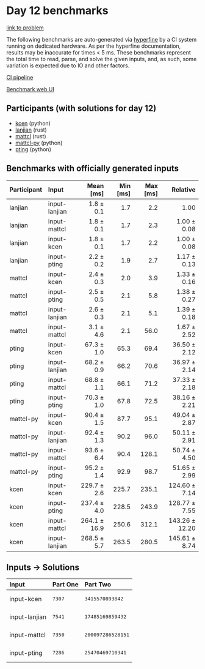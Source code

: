 # Day 12 benchmarks

[link to problem](https://adventofcode.com/2023/day/12)

The following benchmarks are auto-generated via
[hyperfine](https://github.com/sharkdp/hyperfine) by a CI system running on
dedicated hardware. As per the hyperfine documentation, results may be
inaccurate for times < 5 ms. These benchmarks represent the total time to read,
parse, and solve the given inputs, and, as such, some variation is expected due
to IO and other factors.

[CI pipeline](http://ci.papercode.net:8080/teams/main/pipelines/aoc2023)

[Benchmark web UI](https://aoc.ancalagon.black)


## Participants (with solutions for day 12)

- [kcen](https://github.com/kcen/aoc2023) (python)
- [lanjian](https://github.com/lanjian/aoc-2023) (rust)
- [mattcl](https://github.com/mattcl/aoc2023) (rust)
- [mattcl-py](https://github.com/mattcl/aoc2023-py) (python)
- [pting](https://github.com/pting/aoc2023) (python)


## Benchmarks with officially generated inputs

| Participant | Input | Mean [ms] | Min [ms] | Max [ms] | Relative |
|:---|:---|---:|---:|---:|---:|
| lanjian | input-lanjian | 1.8 ± 0.1 | 1.7 | 2.2 | 1.00 |
| lanjian | input-mattcl | 1.8 ± 0.1 | 1.7 | 2.3 | 1.00 ± 0.08 |
| lanjian | input-kcen | 1.8 ± 0.1 | 1.7 | 2.2 | 1.00 ± 0.08 |
| lanjian | input-pting | 2.2 ± 0.2 | 1.9 | 2.7 | 1.17 ± 0.13 |
| mattcl | input-kcen | 2.4 ± 0.3 | 2.0 | 3.9 | 1.33 ± 0.16 |
| mattcl | input-pting | 2.5 ± 0.5 | 2.1 | 5.8 | 1.38 ± 0.27 |
| mattcl | input-lanjian | 2.6 ± 0.3 | 2.1 | 5.1 | 1.39 ± 0.18 |
| mattcl | input-mattcl | 3.1 ± 4.6 | 2.1 | 56.0 | 1.67 ± 2.52 |
| pting | input-kcen | 67.3 ± 1.0 | 65.3 | 69.4 | 36.50 ± 2.12 |
| pting | input-lanjian | 68.2 ± 0.9 | 66.2 | 70.6 | 36.97 ± 2.14 |
| pting | input-mattcl | 68.8 ± 1.1 | 66.1 | 71.2 | 37.33 ± 2.18 |
| pting | input-pting | 70.3 ± 1.0 | 67.8 | 72.5 | 38.16 ± 2.21 |
| mattcl-py | input-kcen | 90.4 ± 1.5 | 87.7 | 95.1 | 49.04 ± 2.87 |
| mattcl-py | input-lanjian | 92.4 ± 1.3 | 90.2 | 96.0 | 50.11 ± 2.91 |
| mattcl-py | input-mattcl | 93.6 ± 6.4 | 90.4 | 128.1 | 50.74 ± 4.50 |
| mattcl-py | input-pting | 95.2 ± 1.4 | 92.9 | 98.7 | 51.65 ± 2.99 |
| kcen | input-kcen | 229.7 ± 2.6 | 225.7 | 235.1 | 124.60 ± 7.14 |
| kcen | input-pting | 237.4 ± 4.0 | 228.5 | 243.9 | 128.77 ± 7.55 |
| kcen | input-mattcl | 264.1 ± 16.9 | 250.6 | 312.1 | 143.26 ± 12.20 |
| kcen | input-lanjian | 268.5 ± 5.7 | 263.5 | 280.5 | 145.61 ± 8.74 |


## Inputs -> Solutions

| Input | Part One | Part Two |
|:---|:---|:---|
|input-kcen|<pre>7307</pre>|<pre>3415570893842</pre>|
|input-lanjian|<pre>7541</pre>|<pre>17485169859432</pre>|
|input-mattcl|<pre>7350</pre>|<pre>200097286528151</pre>|
|input-pting|<pre>7286</pre>|<pre>25470469710341</pre>|